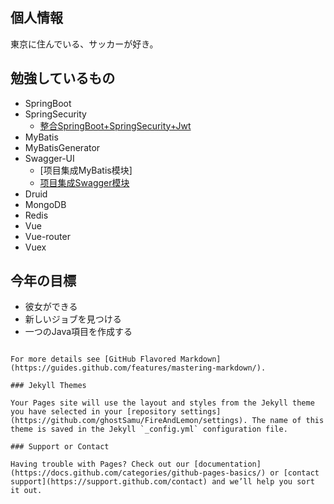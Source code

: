 ## 個人情報
東京に住んでいる、サッカーが好き。

## 勉強しているもの

 - SpringBoot
 - SpringSecurity
   - [整合SpringBoot+SpringSecurity+Jwt](./整合SpringBoot+SpringSecurity+Jwt.md)
 - MyBatis
 - MyBatisGenerator
 - Swagger-UI
   - [项目集成MyBatis模块]
   - [项目集成Swagger模块](./项目集成Swagger模块.md)
 - Druid
 - MongoDB
 - Redis
 - Vue
 - Vue-router
 - Vuex



## 今年の目標

 - 彼女ができる
 - 新しいジョブを見つける
 - 一つのJava項目を作成する
```

For more details see [GitHub Flavored Markdown](https://guides.github.com/features/mastering-markdown/).

### Jekyll Themes

Your Pages site will use the layout and styles from the Jekyll theme you have selected in your [repository settings](https://github.com/ghostSamu/FireAndLemon/settings). The name of this theme is saved in the Jekyll `_config.yml` configuration file.

### Support or Contact

Having trouble with Pages? Check out our [documentation](https://docs.github.com/categories/github-pages-basics/) or [contact support](https://support.github.com/contact) and we’ll help you sort it out.
